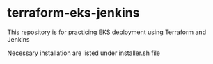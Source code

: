 # terraform-eks-jenkins
This repository is for practicing EKS deployment using Terraform and Jenkins

Necessary installation are listed under installer.sh file 